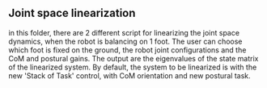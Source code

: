 
## Joint space linearization

in this folder, there are 2 different script for linearizing the joint space dynamics, when the robot is balancing on 1 foot. 
The user can choose which foot is fixed on the ground, the robot joint configurations and the CoM and postural gains.
The output are the eigenvalues of the state matrix of the linearized system.
By default, the system to be linearized is with the new 'Stack of Task' control, with CoM orientation and new postural task.